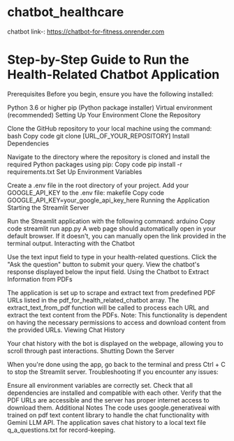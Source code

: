 # chatbot_healthcare
chatbot link-: https://chatbot-for-fitness.onrender.com

# Step-by-Step Guide to Run the Health-Related Chatbot Application
Prerequisites
Before you begin, ensure you have the following installed:

Python 3.6 or higher
pip (Python package installer)
Virtual environment (recommended)
Setting Up Your Environment
Clone the Repository

Clone the GitHub repository to your local machine using the command:
bash
Copy code
git clone [URL_OF_YOUR_REPOSITORY]
Install Dependencies

Navigate to the directory where the repository is cloned and install the required Python packages using pip:
Copy code
pip install -r requirements.txt
Set Up Environment Variables

Create a .env file in the root directory of your project.
Add your GOOGLE_API_KEY to the .env file:
makefile
Copy code
GOOGLE_API_KEY=your_google_api_key_here
Running the Application
Starting the Streamlit Server

Run the Streamlit application with the following command:
arduino
Copy code
streamlit run app.py
A web page should automatically open in your default browser. If it doesn't, you can manually open the link provided in the terminal output.
Interacting with the Chatbot

Use the text input field to type in your health-related questions.
Click the "Ask the question" button to submit your query.
View the chatbot's response displayed below the input field.
Using the Chatbot to Extract Information from PDFs

The application is set up to scrape and extract text from predefined PDF URLs listed in the pdf_for_health_related_chatbot array.
The extract_text_from_pdf function will be called to process each URL and extract the text content from the PDFs.
Note: This functionality is dependent on having the necessary permissions to access and download content from the provided URLs.
Viewing Chat History

Your chat history with the bot is displayed on the webpage, allowing you to scroll through past interactions.
Shutting Down the Server

When you're done using the app, go back to the terminal and press Ctrl + C to stop the Streamlit server.
Troubleshooting
If you encounter any issues:

Ensure all environment variables are correctly set.
Check that all dependencies are installed and compatible with each other.
Verify that the PDF URLs are accessible and the server has proper internet access to download them.
Additional Notes
The code uses google.generativeai with trained on pdf text content library to handle the chat functionality with Gemini LLM API.
The application saves chat history to a local text file q_a_questions.txt for record-keeping.
